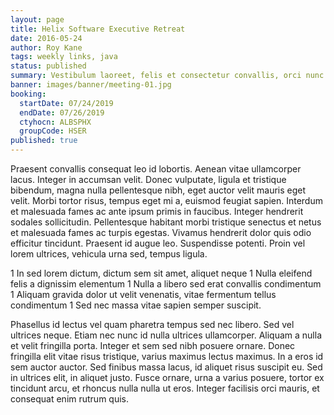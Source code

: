 ```yaml
---
layout: page
title: Helix Software Executive Retreat
date: 2016-05-24
author: Roy Kane
tags: weekly links, java
status: published
summary: Vestibulum laoreet, felis et consectetur convallis, orci nunc.
banner: images/banner/meeting-01.jpg
booking:
  startDate: 07/24/2019
  endDate: 07/26/2019
  ctyhocn: ALBSPHX
  groupCode: HSER
published: true
---
```

Praesent convallis consequat leo id lobortis. Aenean vitae ullamcorper lacus. Integer in accumsan velit. Donec vulputate, ligula et tristique bibendum, magna nulla pellentesque nibh, eget auctor velit mauris eget velit. Morbi tortor risus, tempus eget mi a, euismod feugiat sapien. Interdum et malesuada fames ac ante ipsum primis in faucibus. Integer hendrerit sodales sollicitudin. Pellentesque habitant morbi tristique senectus et netus et malesuada fames ac turpis egestas. Vivamus hendrerit dolor quis odio efficitur tincidunt. Praesent id augue leo. Suspendisse potenti. Proin vel lorem ultrices, vehicula urna sed, tempus ligula.

1 In sed lorem dictum, dictum sem sit amet, aliquet neque
1 Nulla eleifend felis a dignissim elementum
1 Nulla a libero sed erat convallis condimentum
1 Aliquam gravida dolor ut velit venenatis, vitae fermentum tellus condimentum
1 Sed nec massa vitae sapien semper suscipit.

Phasellus id lectus vel quam pharetra tempus sed nec libero. Sed vel ultrices neque. Etiam nec nunc id nulla ultrices ullamcorper. Aliquam a nulla et velit fringilla porta. Integer et sem sed nibh posuere ornare. Donec fringilla elit vitae risus tristique, varius maximus lectus maximus. In a eros id sem auctor auctor. Sed finibus massa lacus, id aliquet risus suscipit eu. Sed in ultrices elit, in aliquet justo. Fusce ornare, urna a varius posuere, tortor ex tincidunt arcu, et rhoncus nulla nulla ut eros. Integer facilisis orci mauris, et consequat enim rutrum quis.
